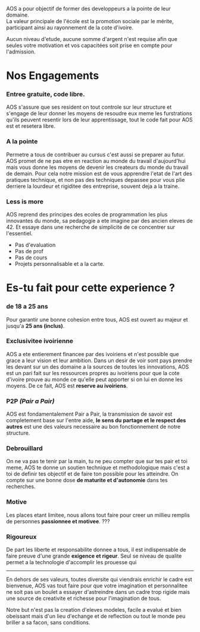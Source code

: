 AOS a pour objectif de former des developpeurs a la pointe de leur domaine.  
La valeur principale de l'école est la promotion sociale par le mérite,
participant ainsi au rayonnement de la cote d'ivoire.

Aucun niveau d'etude, aucune somme d'argent n'est requise afin que
seules votre motivation et vos capacitées soit prise en compte pour l'admission.


# Nos Engagements

### Entree gratuite, code libre.
AOS s'assure que ses resident on tout controle sur leur structure et
s'engage de leur donner les moyens de resoudre eux meme les furstrations qu'ils
peuvent resentir lors de leur apprentissage, tout le code fait pour AOS
est et resetera libre.

### A la pointe
Permetre a tous de contribuer au cursus c'est aussi se preparer au futur.
AOS promet de ne pas etre en reaction au monde du travail d'aujourd'hui mais
vous donne les moyens de devenir les createurs du monde du travail de demain.
Pour cela notre mission est de vous apprendre l'etat de l'art
des pratiques technique, et non pas des techniques depassee pour vous plie
derriere la lourdeur et rigiditee des entreprise, souvent deja a la traine.

### Less is more
AOS reprend des principes des ecoles de programmation les plus innovantes
du monde, sa pedagogie a ete imagine par des ancien eleves de 42.
Et essaye dans une recherche de simplicite de ce concentrer sur l'essentiel.
- Pas d'evaluation
- Pas de prof
- Pas de cours
- Projets personnalisable et a la carte.


# Es-tu fait pour cette experience ?
### de 18 a 25 ans
Pour garantir une bonne cohesion entre tous, AOS est ouvert au majeur et
jusqu'a **25 ans (inclus)**.

### Exclusivitee ivoirienne
AOS a ete entierement financee par des ivoiriens et n'est possible que grace a
leur vision et leur ambition.
Dans un desir de voir sont pays prendre les devant sur un des domaine a la
sources de toutes les innovations, AOS est un pari fait sur les ressources
propres au ivoiriens pour que la cote d'ivoire prouve au monde ce qu'elle peut
apporter si on lui en donne les moyens.
De ce fait, AOS est **reserve au ivoiriens**.

### P2P *(Pair a Pair)*
AOS est fondamentalement Pair a Pair, la transmission de savoir est completement
base sur l'entre aide, **le sens du partage et le respect des autres** est une
des valeurs necessaire au bon fonctionnement de notre structure.

### Debrouillard
On ne va pas te tenir par la main, tu ne peu compter que sur tes pair et toi meme, AOS te donne un soutien technique et methodologique mais c'est a toi
de definir tes objectif et de faire ton possible pour les atteindre.
On compte sur une bonne dose **de maturite et d'autonomie** dans tes recherches.

### Motive
Les places etant limitee, nous allons tout faire pour creer un millieu remplis
de personnes **passionnee et motivee**.
???

### Rigoureux
De part les liberte et responsabilite donnee a tous, il est indispensable de
faire preuve d'une grande **exigence et rigeur**.
Seul se niveau de qualite permet a la technologie d'accomplir les prouesse qui

------
En dehors de ses valeurs, toutes diversite qui viendrais enrichir le cadre est
bienvenue, AOS vas tout faire pour que votre imagination et personnalitee ne soit
pas un boulet a essayer d'astreindre dans un cadre trop rigide mais une
source de creativite et richesse pour l'imagination de tous.

Notre but n'est pas la creation d'eleves modeles, facile a evalué et bien
obeissant mais d'un lieu d'echange et de reflection ou tout le monde peu briller
a sa facon, sans conditions.





